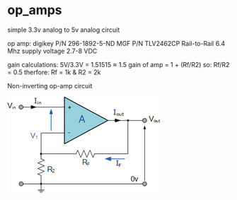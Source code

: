 # op_amps
simple 3.3v analog to 5v analog circuit

op amp: 
digikey P/N 296-1892-5-ND
MGF P/N TLV2462CP
Rail-to-Rail 
6.4 Mhz
supply voltage 2.7-8 VDC

gain calculations:
5V/3.3V = 1.51515 ≈ 1.5
gain of amp = 1 + (Rf/R2)
so: Rf/R2 = 0.5 
therfore: Rf = 1k & R2 = 2k

Non-inverting op-amp circuit

![alt text](https://github.com/joelgreenwood/op_amps/blob/master/opamp15.gif)

